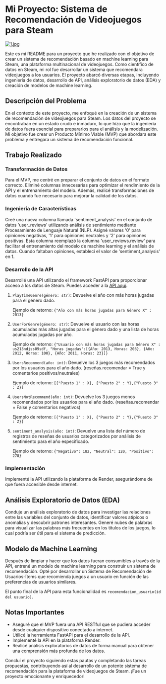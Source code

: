 # Mi Proyecto: Sistema de Recomendación de Videojuegos para Steam

[![1.jpg](https://i.postimg.cc/qBmtcfzQ/1.jpg)](https://postimg.cc/YjWqksNm)

Este es mi README para un proyecto que he realizado con el objetivo de crear un sistema de recomendación basado en machine learning para Steam, una plataforma multinacional de videojuegos. Como científico de datos en Steam, mi rol fue desarrollar un sistema que recomendara videojuegos a los usuarios. El proyecto abarcó diversas etapas, incluyendo ingeniería de datos, desarrollo de API, análisis exploratorio de datos (EDA) y creación de modelos de machine learning.

## Descripción del Problema

En el contexto de este proyecto, me enfoqué en la creación de un sistema de recomendación de videojuegos para Steam. Los datos del proyecto se encontraban en un estado crudo e inmaduro, lo que hizo que la ingeniería de datos fuera esencial para prepararlos para el análisis y la modelización. Mi objetivo fue crear un Producto Mínimo Viable (MVP) que abordara este problema y entregara un sistema de recomendación funcional.

## Trabajo Realizado

### Transformación de Datos

Para el MVP, me centré en preparar el conjunto de datos en el formato correcto. Eliminé columnas innecesarias para optimizar el rendimiento de la API y el entrenamiento del modelo. Además, realicé transformaciones de datos cuando fue necesario para mejorar la calidad de los datos.

### Ingeniería de Características

Creé una nueva columna llamada 'sentiment_analysis' en el conjunto de datos 'user_reviews' utilizando análisis de sentimiento mediante Procesamiento de Lenguaje Natural (NLP). Asigné valores '0' para opiniones negativas, '1' para opiniones neutrales y '2' para opiniones positivas. Esta columna reemplazó la columna 'user_reviews.review' para facilitar el entrenamiento del modelo de machine learning y el análisis de datos. Cuando faltaban opiniones, establecí el valor de 'sentiment_analysis' en 1.

### Desarrollo de la API

Desarrollé una API utilizando el framework FastAPI para proporcionar acceso a los datos de Steam. Puedes acceder a la [API aquí](https://steamgames-fastapi.onrender.com/docs#/).


1. `PlayTimeGenre(género: str)`: Devuelve el año con más horas jugadas para el género dado.

   Ejemplo de retorno: `{"Año con más horas jugadas para Género X" : 2013}`

2. `UserForGenre(género: str)`: Devuelve el usuario con las horas acumuladas más altas jugadas para el género dado y una lista de horas acumuladas jugadas por año.

   Ejemplo de retorno: `{"Usuario con más horas jugadas para Género X" : us213ndjss09sdf, "Horas jugadas":[{Año: 2013, Horas: 203}, {Año: 2012, Horas: 100}, {Año: 2011, Horas: 23}]}`

3. `UsersRecommend(año: int)`: Devuelve los 3 juegos más recomendados por los usuarios para el año dado. (reseñas.recomendar = True y comentarios positivos/neutrales)

   Ejemplo de retorno: `[{"Puesto 1" : X}, {"Puesto 2" : Y},{"Puesto 3" : Z}]`

4. `UsersNotRecommend(año: int)`: Devuelve los 3 juegos menos recomendados por los usuarios para el año dado. (reseñas.recomendar = False y comentarios negativos)

   Ejemplo de retorno: `[{"Puesto 1" : X}, {"Puesto 2" : Y},{"Puesto 3" : Z}]`

5. `sentiment_analysis(año: int)`: Devuelve una lista del número de registros de reseñas de usuarios categorizados por análisis de sentimiento para el año especificado.

   Ejemplo de retorno: `{"Negativo": 182, "Neutral": 120, "Positivo": 278}`

### Implementación

Implementé la API utilizando la plataforma de Render, asegurándome de que fuera accesible desde internet.

## Análisis Exploratorio de Datos (EDA)

Conduje un análisis exploratorio de datos para investigar las relaciones entre las variables del conjunto de datos, identificar valores atípicos o anomalías y descubrir patrones interesantes. Generé nubes de palabras para visualizar las palabras más frecuentes en los títulos de los juegos, lo cual podría ser útil para el sistema de predicción.

## Modelo de Machine Learning

Después de limpiar y hacer que los datos fueran consumibles a través de la API, entrené un modelo de machine learning para construir un sistema de recomendación. Opté por desarrollar un Sistema de Recomendación de Usuarios-Ítems que recomienda juegos a un usuario en función de las preferencias de usuarios similares.

El punto final de la API para esta funcionalidad es `recomendacion_usuario(id del usuario)`.

## Notas Importantes

- Aseguré que el MVP fuera una API RESTful que se pudiera acceder desde cualquier dispositivo conectado a internet.
- Utilicé la herramienta FastAPI para el desarrollo de la API.
- Implementé la API en la plataforma Render.
- Realicé análisis exploratorios de datos de forma manual para obtener una comprensión más profunda de los datos.

Concluí el proyecto siguiendo estas pautas y completando las tareas propuestas, contribuyendo así al desarrollo de un potente sistema de recomendación para la plataforma de videojuegos de Steam. ¡Fue un proyecto emocionante y enriquecedor!

